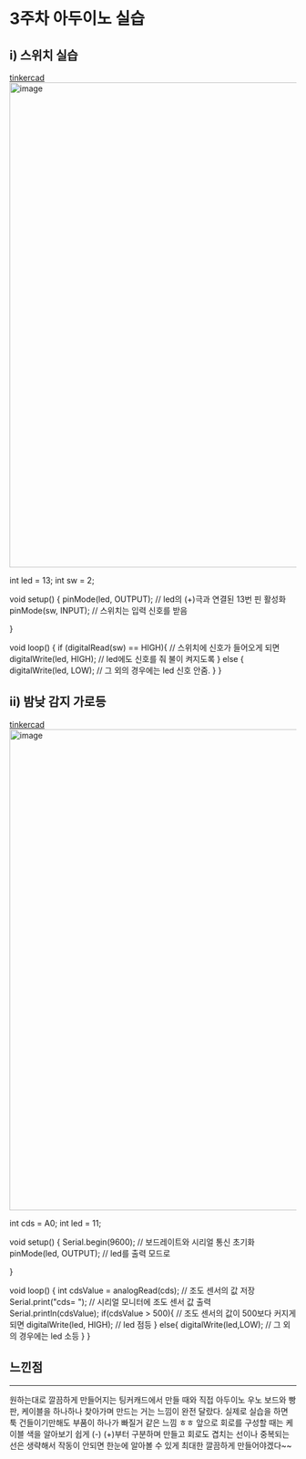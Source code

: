3주차 아두이노 실습
===============

i) 스위치 실습
------------
[tinkercad](https://www.tinkercad.com/things/5hjOgtFvI0E-)
<img width="851" alt="image" src="https://github.com/sejongsmarcle/2024_Spring_SMARCLE_Snaegi_Study/assets/162877343/244398e9-7188-4220-9ed9-85a265db8e61">

int led = 13; 
int sw = 2;

void setup() {
  pinMode(led, OUTPUT); // led의 (+)극과 연결된 13번 핀 활성화
  pinMode(sw, INPUT); // 스위치는 입력 신호를 받음

}

void loop() {
  if (digitalRead(sw) == HIGH){ // 스위치에 신호가 들어오게 되면 
    digitalWrite(led, HIGH); // led에도 신호를 줘 불이 켜지도록
  }
  else {
    digitalWrite(led, LOW); // 그 외의 경우에는 led 신호 안줌.
  }
}

ii) 밤낮 감지 가로등
----------------
[tinkercad](https://www.tinkercad.com/things/aOvxyNDqdfM-)
<img width="844" alt="image" src="https://github.com/sejongsmarcle/2024_Spring_SMARCLE_Snaegi_Study/assets/162877343/f5391414-a94e-480f-978d-da6d0b25b5cf">

int cds = A0;
int led = 11;

void setup() {
  Serial.begin(9600); // 보드레이트와 시리얼 통신 초기화
  pinMode(led, OUTPUT); // led를 출력 모드로

}

void loop() {
  int cdsValue = analogRead(cds); // 조도 센서의 값 저장
  Serial.print("cds= "); // 시리얼 모니터에 조도 센서 값 출력
  Serial.println(cdsValue);
  if(cdsValue > 500){ // 조도 센서의 값이 500보다 커지게 되면
    digitalWrite(led, HIGH); //	led 점등
  }
  else{
    digitalWrite(led,LOW); // 그 외의 경우에는 led 소등
  }
}

## 느낀점
--------
 원하는대로 깔끔하게 만들어지는 팅커캐드에서 만들 때와 직접 아두이노 우노 보드와 빵판, 케이블을 하나하나 찾아가며 만드는 거는 느낌이 완전 달랐다. 실제로 실습을 하면 툭 건들이기만해도 부품이 하나가 빠질거 같은 느낌 ㅎㅎ 앞으로 회로를 구성할 때는 케이블 색을 알아보기 쉽게 (-) (+)부터 구분하며 만들고 회로도 겹치는 선이나 중복되는 선은 생략해서 작동이 안되면 한눈에 알아볼 수 있게 최대한 깔끔하게 만들어야겠다~~
